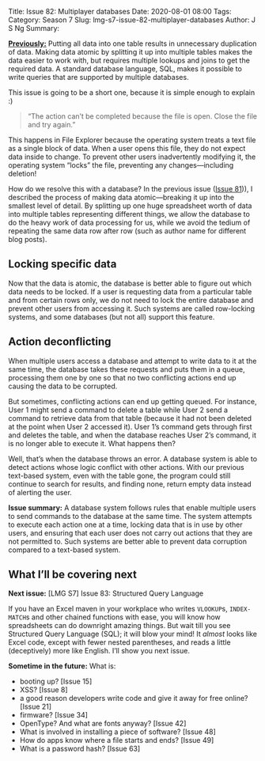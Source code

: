 Title: Issue 82: Multiplayer databases
Date: 2020-08-01 08:00
Tags: 
Category: Season 7
Slug: lmg-s7-issue-82-multiplayer-databases
Author: J S Ng
Summary: 

[**Previously:**](https://buttondown.email/laymansguide/archive/) Putting all data into one table results in unnecessary duplication of data. Making data atomic by splitting it up into multiple tables makes the data easier to work with, but requires multiple lookups and joins to get the required data. A standard database language, SQL, makes it possible to write queries that are supported by multiple databases.

This issue is going to be a short one, because it is simple enough to explain :)

> “The action can’t be completed because the file is open. Close the file and try again.”

This happens in File Explorer because the operating system treats a text file as a single block of data. When a user opens this file, they do not expect data inside to change. To prevent other users inadvertently modifying it, the operating system “locks” the file, preventing any changes—including deletion!

How do we resolve this with a database? In the previous issue ([Issue 81]({filename}/season7/issue081/issue081.md))), I described the process of making data atomic—breaking it up into the smallest level of detail. By splitting up one huge spreadsheet worth of data into multiple tables representing different things, we allow the database to do the heavy work of data processing for us, while we avoid the tedium of repeating the same data row after row (such as author name for different blog posts).

## Locking specific data

Now that the data is atomic, the database is better able to figure out which data needs to be locked. If a user is requesting data from a particular table and from certain rows only, we do not need to lock the entire database and prevent other users from accessing it. Such systems are called row-locking systems, and some databases (but not all) support this feature.

## Action deconflicting

When multiple users access a database and attempt to write data to it at the same time, the database takes these requests and puts them in a queue, processing them one by one so that no two conflicting actions end up causing the data to be corrupted.

But sometimes, conflicting actions can end up getting queued. For instance, User 1 might send a command to delete a table while User 2 send a command to retrieve data from that table (because it had not been deleted at the point when User 2 accessed it). User 1’s command gets through first and deletes the table, and when the database reaches User 2’s command, it is no longer able to execute it. What happens then?

Well, that’s when the database throws an error. A database system is able to detect actions whose logic conflict with other actions. With our previous text-based system, even with the table gone, the program could still continue to search for results, and finding none, return empty data instead of alerting the user.


**Issue summary:** A database system follows rules that enable multiple users to send commands to the database at the same time. The system attempts to execute each action one at a time, locking data that is in use by other users, and ensuring that each user does not carry out actions that they are not permitted to. Such systems are better able to prevent data corruption compared to a text-based system.

## What I’ll be covering next

**Next issue:** [LMG S7] Issue 83: Structured Query Language

If you have an Excel maven in your workplace who writes `VLOOKUP`s, `INDEX-MATCH`s and other chained functions with ease, you will know how spreadsheets can do downright amazing things. But wait till you see Structured Query Language (SQL); it will blow your mind! It *almost* looks like Excel code, except with fewer nested parentheses, and reads a little (deceptively) more like English. I’ll show you next issue.

**Sometime in the future:** What is:

- booting up? [Issue 15]
- XSS? [Issue 8]
- a good reason developers write code and give it away for free online? [Issue 21]
- firmware? [Issue 34]
- OpenType? And what are fonts anyway? [Issue 42]
- What is involved in installing a piece of software? [Issue 48]
- How do apps know where a file starts and ends? [Issue 49]
- What is a password hash? [Issue 63]
